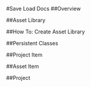 #Save Load Docs
##Overview

##Asset Library

##How To: Create Asset Library

##Persistent Classes

##Project Item

##Asset Item

##Project
